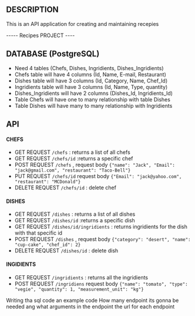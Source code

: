 ## DESCRIPTION
 This is an API application for creating and maintaining recepies


   ----- Recipes PROJECT ----
## DATABASE (PostgreSQL)
- Need 4 tables (Chefs, Dishes, Ingridients, Dishes_Ingridients)
- Chefs table will have 4 columns (Id, Name, E-mail, Restaurant)
- Dishes table will have 3 columns (Id, Category, Name, Chef_Id)
- Ingridients table will have 3 columns (Id, Name, Type, quantity)
- Dishes_Ingridients will have 2 columns (Dishes_Id, Ingridients_Id)
- Table Chefs will have one to many relationship with table Dishes
- Table Dishes will have many to many relationship with Ingridients

## API


#### CHEFS
- GET REQUEST `/chefs` : returns a list of all chefs
- GET REQUEST `/chefs/id` :returns a specific chef
- POST REQUEST `/chefs` , request body `{"name": "Jack", "Email": "jack@gmail.com", "restaurant": "Taco-Bell"}`
- PUT REQUEST `/chefs/id` request body `{"Email": "jack@yahoo.com", "restaurant": "MCDonald"}`
- DELETE REQUEST `/chefs/id` : delete chef


#### DISHES
- GET REQUEST `/dishes` : returns a list of all dishes
- GET REQUEST `/dishes/id` :returns a specific dish
- GET REQUEST `/dishes/id/ingridients` : returns ingridients for the dish with that specific id
- POST REQUEST `/dishes` , request body `{"category": "desert", "name": "cup-cake", "chef_id": 2}`
- DELETE REQUEST `/dishes/id` : delete dish

#### INGIDIENTS
- GET REQUEST `/ingridients` : returns all the ingridients
- POST REQUEST `/ingridiens` request body `{"name": "tomato", "type": "vegie", "quantity": 1, "measurement_unit": "kg"}`


Writing tha sql code an example code
How many endpoint its gonna be needed ang what arguments in the endpoint the url for each endpoint
